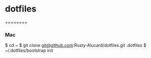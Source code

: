 # dotfiles
========

### Mac
  $ cd ~
  $ git clone git@github.com:Rusty-Alucard/dotfiles.git .dotfiles
  $ ~/.dotfiles/bootstrap init
